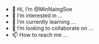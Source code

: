 - 👋 Hi, I’m @MinNaingSoe
- 👀 I’m interested in ...
- 🌱 I’m currently learning ...
- 💞️ I’m looking to collaborate on ...
- 📫 How to reach me ...

<!---
MinNaingSoe/MinNaingSoe is a ✨ special ✨ repository because its `README.md` (this file) appears on your GitHub profile.
You can click the Preview link to take a look at your changes.
--->
